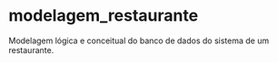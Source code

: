 # modelagem_restaurante
Modelagem lógica e conceitual do banco de dados do sistema de um restaurante.
